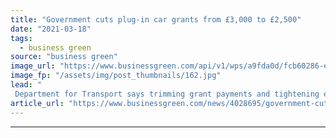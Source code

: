 ```yaml
---
title: "Government cuts plug-in car grants from £3,000 to £2,500"
date: "2021-03-18"
tags: 
  - business green
source: "business green"
image_url: "https://www.businessgreen.com/api/v1/wps/a9fda0d/fcb60286-ef99-4258-a0cf-a748959d8ccb/3/iStock-1182744070-185x114.jpg"
image_fp: "/assets/img/post_thumbnails/162.jpg"
lead: "
 Department for Transport says trimming grant payments and tightening eligibility will allow grant scheme to support more motorists who want to switch to electric models ..."
article_url: "https://www.businessgreen.com/news/4028695/government-cuts-plug-car-grants-gbp-gbp-500"
---
```


---
